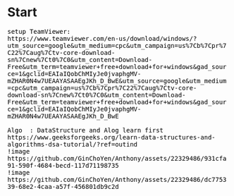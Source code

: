 # Start
<pre style="caret-color: rgb(0, 0, 0); color: rgb(0, 0, 0); font-style: normal; font-variant-caps: normal; font-weight: 400; letter-spacing: normal; orphans: auto; text-align: start; text-indent: 0px; text-transform: none; widows: auto; word-spacing: 0px; -webkit-tap-highlight-color: rgba(26, 26, 26, 0.3); -webkit-text-size-adjust: auto; -webkit-text-stroke-width: 0px; text-decoration: none; overflow-wrap: break-word; white-space: pre-wrap;">
setup TeamViewer:  
https://www.teamviewer.com/en-us/download/windows/?utm_source=google&amp;utm_medium=cpc&amp;utm_campaign=us%7Cb%7Cpr%7C22%7Caug%7Ctv-core-download-sn%7Cnew%7Ct0%7C0&amp;utm_content=Download-Free&amp;utm_term=teamviewer+free+download+for+windows&amp;gad_source=1&amp;gclid=EAIaIQobChMIyJe0jvaphgMV-mZHAR0N4w7UEAAYASAAEgJKh_D_BwE&amp;utm_source=google&amp;utm_medium=cpc&amp;utm_campaign=us%7Cb%7Cpr%7C22%7Caug%7Ctv-core-download-sn%7Cnew%7Ct0%7C0&amp;utm_content=Download-Free&amp;utm_term=teamviewer+free+download+for+windows&amp;gad_source=1&amp;gclid=EAIaIQobChMIyJe0jvaphgMV-mZHAR0N4w7UEAAYASAAEgJKh_D_BwE   

Algo  : DataStructure and Alog learn first  https://www.geeksforgeeks.org/learn-data-structures-and-algorithms-dsa-tutorial/?ref=outind  
!image    https://github.com/GinChoYen/Anthony/assets/22329486/931cfa91-590f-4684-becd-117d71198735
!image  https://github.com/GinChoYen/Anthony/assets/22329486/dc775339-68e2-4caa-a57f-456801db9c2d
</pre><br class="Apple-interchange-newline">
